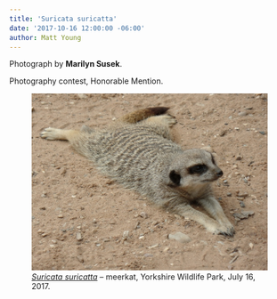 ```yaml
---
title: 'Suricata suricatta'
date: '2017-10-16 12:00:00 -06:00'
author: Matt Young
---
```

Photograph by **Marilyn Susek**.

Photography contest, Honorable Mention.
<figure>
<img src="/uploads/2017/Susek.Meerkat.jpg" alt="Meerkat"/>
<figcaption>
<a href="https://en.wikipedia.org/wiki/Meerkat"><i>Suricata suricatta</i></a> &ndash; meerkat, Yorkshire Wildlife Park, July 16, 2017.
</figcaption>
</figure>
